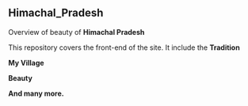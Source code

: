 ## Himachal_Pradesh
Overview of beauty of **Himachal Pradesh**

This repository covers the front-end of the site.
It include the 
**Tradition**

**My Village**

**Beauty**

**And many more.**
